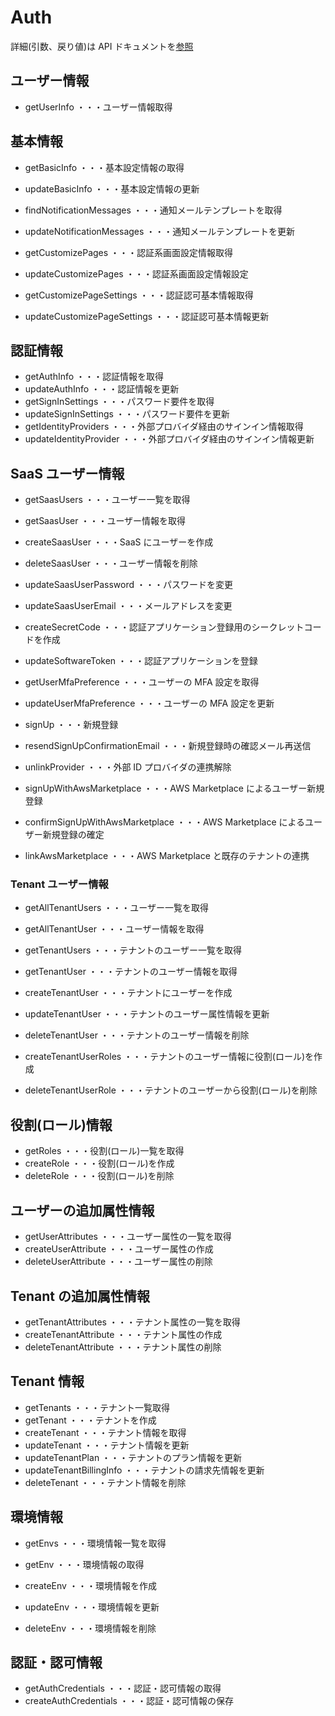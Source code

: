 # Auth

詳細(引数、戻り値)は API ドキュメントを[参照](https://docs.saasus.io/reference/getuserinfo)

## ユーザー情報

- getUserInfo ・・・ユーザー情報取得

## 基本情報

- getBasicInfo ・・・基本設定情報の取得
- updateBasicInfo ・・・基本設定情報の更新

- findNotificationMessages ・・・通知メールテンプレートを取得
- updateNotificationMessages ・・・通知メールテンプレートを更新

- getCustomizePages ・・・認証系画面設定情報取得
- updateCustomizePages ・・・認証系画面設定情報設定

- getCustomizePageSettings ・・・認証認可基本情報取得
- updateCustomizePageSettings ・・・認証認可基本情報更新

## 認証情報

- getAuthInfo ・・・認証情報を取得
- updateAuthInfo ・・・認証情報を更新
- getSignInSettings ・・・パスワード要件を取得
- updateSignInSettings ・・・パスワード要件を更新
- getIdentityProviders ・・・外部プロバイダ経由のサインイン情報取得
- updateIdentityProvider ・・・外部プロバイダ経由のサインイン情報更新

## SaaS ユーザー情報

- getSaasUsers ・・・ユーザー一覧を取得

- getSaasUser ・・・ユーザー情報を取得
- createSaasUser ・・・SaaS にユーザーを作成
- deleteSaasUser ・・・ユーザー情報を削除

- updateSaasUserPassword ・・・パスワードを変更

- updateSaasUserEmail ・・・メールアドレスを変更

- createSecretCode ・・・認証アプリケーション登録用のシークレットコードを作成
- updateSoftwareToken ・・・認証アプリケーションを登録

- getUserMfaPreference ・・・ユーザーの MFA 設定を取得
- updateUserMfaPreference ・・・ユーザーの MFA 設定を更新

- signUp ・・・新規登録
- resendSignUpConfirmationEmail ・・・新規登録時の確認メール再送信

- unlinkProvider ・・・外部 ID プロバイダの連携解除

- signUpWithAwsMarketplace ・・・AWS Marketplace によるユーザー新規登録
- confirmSignUpWithAwsMarketplace ・・・AWS Marketplace によるユーザー新規登録の確定
- linkAwsMarketplace ・・・AWS Marketplace と既存のテナントの連携

### Tenant ユーザー情報

- getAllTenantUsers ・・・ユーザー一覧を取得
- getAllTenantUser ・・・ユーザー情報を取得

- getTenantUsers ・・・テナントのユーザー一覧を取得

- getTenantUser ・・・テナントのユーザー情報を取得
- createTenantUser ・・・テナントにユーザーを作成

- updateTenantUser ・・・テナントのユーザー属性情報を更新
- deleteTenantUser ・・・テナントのユーザー情報を削除

- createTenantUserRoles ・・・テナントのユーザー情報に役割(ロール)を作成
- deleteTenantUserRole ・・・テナントのユーザーから役割(ロール)を削除

## 役割(ロール)情報

- getRoles ・・・役割(ロール)一覧を取得
- createRole ・・・役割(ロール)を作成
- deleteRole ・・・役割(ロール)を削除

## ユーザーの追加属性情報

- getUserAttributes ・・・ユーザー属性の一覧を取得
- createUserAttribute ・・・ユーザー属性の作成
- deleteUserAttribute ・・・ユーザー属性の削除

## Tenant の追加属性情報

- getTenantAttributes ・・・テナント属性の一覧を取得
- createTenantAttribute ・・・テナント属性の作成
- deleteTenantAttribute ・・・テナント属性の削除

## Tenant 情報

- getTenants ・・・テナント一覧取得
- getTenant ・・・テナントを作成
- createTenant ・・・テナント情報を取得
- updateTenant ・・・テナント情報を更新
- updateTenantPlan ・・・テナントのプラン情報を更新
- updateTenantBillingInfo ・・・テナントの請求先情報を更新
- deleteTenant ・・・テナント情報を削除

## 環境情報

- getEnvs ・・・環境情報一覧を取得

- getEnv ・・・環境情報の取得
- createEnv ・・・環境情報を作成
- updateEnv ・・・環境情報を更新
- deleteEnv ・・・環境情報を削除

## 認証・認可情報

- getAuthCredentials ・・・認証・認可情報の取得
- createAuthCredentials ・・・認証・認可情報の保存

